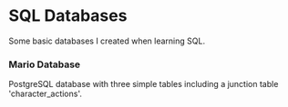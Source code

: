 # SQL Databases
Some basic databases I created when learning SQL.

### Mario Database

PostgreSQL database with three simple tables including a junction table 'character_actions'.
